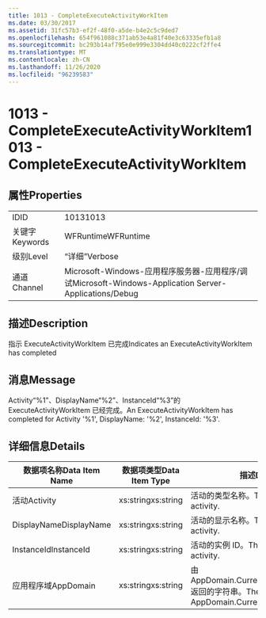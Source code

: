 ```yaml
---
title: 1013 - CompleteExecuteActivityWorkItem
ms.date: 03/30/2017
ms.assetid: 31fc57b3-ef2f-48f0-a5de-b4e2c5c9ded7
ms.openlocfilehash: 654f961088c371ab53e4a81f40e3c63335efb1a8
ms.sourcegitcommit: bc293b14af795e0e999e3304dd40c0222cf2ffe4
ms.translationtype: MT
ms.contentlocale: zh-CN
ms.lasthandoff: 11/26/2020
ms.locfileid: "96239583"
---
```

# <a name="1013---completeexecuteactivityworkitem"></a><span data-ttu-id="6b0da-102">1013 - CompleteExecuteActivityWorkItem</span><span class="sxs-lookup"><span data-stu-id="6b0da-102">1013 - CompleteExecuteActivityWorkItem</span></span>

## <a name="properties"></a><span data-ttu-id="6b0da-103">属性</span><span class="sxs-lookup"><span data-stu-id="6b0da-103">Properties</span></span>  
  
|||  
|-|-|  
|<span data-ttu-id="6b0da-104">ID</span><span class="sxs-lookup"><span data-stu-id="6b0da-104">ID</span></span>|<span data-ttu-id="6b0da-105">1013</span><span class="sxs-lookup"><span data-stu-id="6b0da-105">1013</span></span>|  
|<span data-ttu-id="6b0da-106">关键字</span><span class="sxs-lookup"><span data-stu-id="6b0da-106">Keywords</span></span>|<span data-ttu-id="6b0da-107">WFRuntime</span><span class="sxs-lookup"><span data-stu-id="6b0da-107">WFRuntime</span></span>|  
|<span data-ttu-id="6b0da-108">级别</span><span class="sxs-lookup"><span data-stu-id="6b0da-108">Level</span></span>|<span data-ttu-id="6b0da-109">“详细”</span><span class="sxs-lookup"><span data-stu-id="6b0da-109">Verbose</span></span>|  
|<span data-ttu-id="6b0da-110">通道</span><span class="sxs-lookup"><span data-stu-id="6b0da-110">Channel</span></span>|<span data-ttu-id="6b0da-111">Microsoft-Windows-应用程序服务器-应用程序/调试</span><span class="sxs-lookup"><span data-stu-id="6b0da-111">Microsoft-Windows-Application Server-Applications/Debug</span></span>|  
  
## <a name="description"></a><span data-ttu-id="6b0da-112">描述</span><span class="sxs-lookup"><span data-stu-id="6b0da-112">Description</span></span>  

 <span data-ttu-id="6b0da-113">指示 ExecuteActivityWorkItem 已完成</span><span class="sxs-lookup"><span data-stu-id="6b0da-113">Indicates an ExecuteActivityWorkItem has completed</span></span>  
  
## <a name="message"></a><span data-ttu-id="6b0da-114">消息</span><span class="sxs-lookup"><span data-stu-id="6b0da-114">Message</span></span>  

 <span data-ttu-id="6b0da-115">Activity“%1”、DisplayName“%2”、InstanceId“%3”的 ExecuteActivityWorkItem 已经完成。</span><span class="sxs-lookup"><span data-stu-id="6b0da-115">An ExecuteActivityWorkItem has completed for Activity '%1', DisplayName: '%2', InstanceId: '%3'.</span></span>  
  
## <a name="details"></a><span data-ttu-id="6b0da-116">详细信息</span><span class="sxs-lookup"><span data-stu-id="6b0da-116">Details</span></span>  
  
|<span data-ttu-id="6b0da-117">数据项名称</span><span class="sxs-lookup"><span data-stu-id="6b0da-117">Data Item Name</span></span>|<span data-ttu-id="6b0da-118">数据项类型</span><span class="sxs-lookup"><span data-stu-id="6b0da-118">Data Item Type</span></span>|<span data-ttu-id="6b0da-119">描述</span><span class="sxs-lookup"><span data-stu-id="6b0da-119">Description</span></span>|  
|--------------------|--------------------|-----------------|  
|<span data-ttu-id="6b0da-120">活动</span><span class="sxs-lookup"><span data-stu-id="6b0da-120">Activity</span></span>|<span data-ttu-id="6b0da-121">xs:string</span><span class="sxs-lookup"><span data-stu-id="6b0da-121">xs:string</span></span>|<span data-ttu-id="6b0da-122">活动的类型名称。</span><span class="sxs-lookup"><span data-stu-id="6b0da-122">The type name of the activity.</span></span>|  
|<span data-ttu-id="6b0da-123">DisplayName</span><span class="sxs-lookup"><span data-stu-id="6b0da-123">DisplayName</span></span>|<span data-ttu-id="6b0da-124">xs:string</span><span class="sxs-lookup"><span data-stu-id="6b0da-124">xs:string</span></span>|<span data-ttu-id="6b0da-125">活动的显示名称。</span><span class="sxs-lookup"><span data-stu-id="6b0da-125">The display name of the activity.</span></span>|  
|<span data-ttu-id="6b0da-126">InstanceId</span><span class="sxs-lookup"><span data-stu-id="6b0da-126">InstanceId</span></span>|<span data-ttu-id="6b0da-127">xs:string</span><span class="sxs-lookup"><span data-stu-id="6b0da-127">xs:string</span></span>|<span data-ttu-id="6b0da-128">活动的实例 ID。</span><span class="sxs-lookup"><span data-stu-id="6b0da-128">The instance id of the activity.</span></span>|  
|<span data-ttu-id="6b0da-129">应用程序域</span><span class="sxs-lookup"><span data-stu-id="6b0da-129">AppDomain</span></span>|<span data-ttu-id="6b0da-130">xs:string</span><span class="sxs-lookup"><span data-stu-id="6b0da-130">xs:string</span></span>|<span data-ttu-id="6b0da-131">由 AppDomain.CurrentDomain.FriendlyName 返回的字符串。</span><span class="sxs-lookup"><span data-stu-id="6b0da-131">The string returned by AppDomain.CurrentDomain.FriendlyName.</span></span>|
